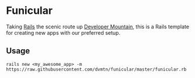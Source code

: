 Funicular
=========

Taking [Rails](http://rubyonrails.org/) the scenic route up [Developer Mountain](http://devmountain.co.uk), this is a Rails template for creating new apps with our preferred setup.

Usage
-----
```
rails new <my_awesome_app> -m https://raw.githubusercontent.com/dvmtn/funicular/master/funicular.rb
```
